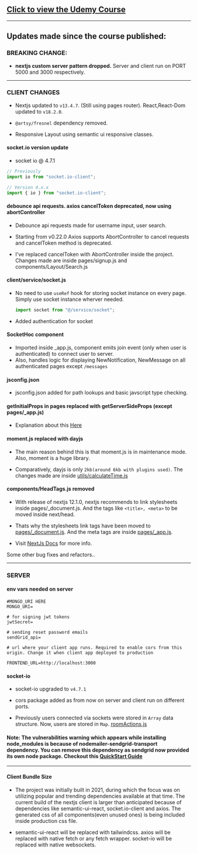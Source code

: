 ## [Click to view the Udemy Course](https://www.udemy.com/course/mernstack-nextjs-withsocketio/?referralCode=A31CAC3FD91000489D0A)

---

## Updates made since the course published:

### BREAKING CHANGE:

- **nextjs custom server pattern dropped.** Server and client run on PORT 5000 and 3000 respectively.

---

### CLIENT CHANGES

- Nextjs updated to `v13.4.7`. (Still using pages router). React,React-Dom updated to `v18.2.0`.

- `@artsy/fresnel` dependency removed.

- Responsive Layout using semantic ui responsive classes.

#### socket.io version update

- socket io @ 4.7.1

```javascript
// Previously
import io from "socket.io-client";

// Version 4.x.x
import { io } from "socket.io-client";
```

#### debounce api requests. axios cancelToken deprecated, now using abortController

- Debounce api requests made for username input, user search.

- Starting from v0.22.0 Axios supports AbortController to cancel requests and cancelToken method is deprecated.

- I've replaced cancelToken with AbortController inside the project. Changes made are inside pages/signup.js and components/Layout/Search.js

#### client/service/socket.js

- No need to use `useRef` hook for storing socket instance on every page. Simply use socket instance wherver needed.

  ```javascript
  import socket from "@/service/socket";
  ```

- Added authentication for socket

#### SocketHoc component

- Imported inside \_app.js, component emits join event (only when user is authenticated) to connect user to server.
- Also, handles logic for displaying NewNotification, NewMessage on all authenticated pages except `/messages`

#### jsconfig.json

- jsconfig.json added for path lookups and basic javscript type checking.

#### getInitialProps in pages replaced with getServerSideProps (except pages/\_app.js)

- Explanation about this [Here](https://www.udemy.com/course/mernstack-nextjs-withsocketio/learn/lecture/28229950#overview)

#### moment.js replaced with dayjs

- The main reason behind this is that moment.js is in maintenance mode. Also, moment is a huge library.

- Comparatively, dayjs is only `2kb(around 6kb with plugins used)`. The changes made are inside [utils/calculateTime.js](https://github.com/inderrr/social-media-udemy-course/tree/main/client/utils)

#### components/HeadTags.js removed

- With release of nextjs 12.1.0, nextjs recommends to link stylesheets inside pages/\_document.js. And the tags like `<title>, <meta>` to be moved inside next/head.

- Thats why the stylesheets link tags have been moved to [pages/\_document.js](https://github.com/inderrr/social-media-udemy-course/tree/main/client/pages/_document.js). And the meta tags are inside [pages/\_app.js](https://github.com/inderrr/social-media-udemy-course/tree/main/client/pages/_app.js).

- Visit [NextJs Docs](https://nextjs.org/docs/messages/no-stylesheets-in-head-component) for more info.

Some other bug fixes and refactors..

---

### SERVER

#### env vars needed on server

```
#MONGO_URI HERE
MONGO_URI=

# for signing jwt tokens
jwtSecret=

# sending reset password emails
sendGrid_api=

# url where your client app runs. Required to enable cors from this origin. Change it when client app deployed to production

FRONTEND_URL=http://localhost:3000
```

#### socket-io

- socket-io upgraded to `v4.7.1`

- cors package added as from now on server and client run on different ports.

- Previously users connected via sockets were stored in `Array` data structure. Now, users are stored in `Map`. [roomActions.js](https://github.com/inderrr/social-media-udemy-course/tree/main/server/utilsServer/roomActions.js)

#### Note: The vulnerabilities warning which appears while installing node_modules is because of nodemailer-sendgrid-transport dependency. You can remove this dependency as sendgrid now provided its own node package. Checkout this [QuickStart Guide](https://docs.sendgrid.com/for-developers/sending-email/quickstart-nodejs)

---

#### Client Bundle Size

- The project was initially built in 2021, during which the focus was on utilizing popular and trending dependencies available at that time. The current build of the nextjs client is larger than anticipated because of dependencies like semantic-ui-react, socket.io-client and axios. The generated css of all components(even unused ones) is being included inside production css file.

- semantic-ui-react will be replaced with tailwindcss. axios will be replaced with native fetch or any fetch wrapper. socket-io will be replaced with native websockets.
